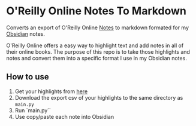 # O'Reilly Online Notes To Markdown

Converts an export of O'Reilly Online [Notes](https://learning.oreilly.com/highlights/?page=1) to markdown formated for my [Obsidian](https://obsidian.md) notes.

O'Reilly Online offers a easy way to highlight text and add notes in all of their online books. The purpose of this repo is to take those highlights and notes and convert them into a specific format I use in my Obsidian notes.

## How to use

1. Get your highlights from [here](https://learning.oreilly.com/highlights/?page=1)
2. Download the export csv of your highlights to the same directory as `main.py`
3. Run `main.py``
4. Use copy/paste each note into Obsidian

